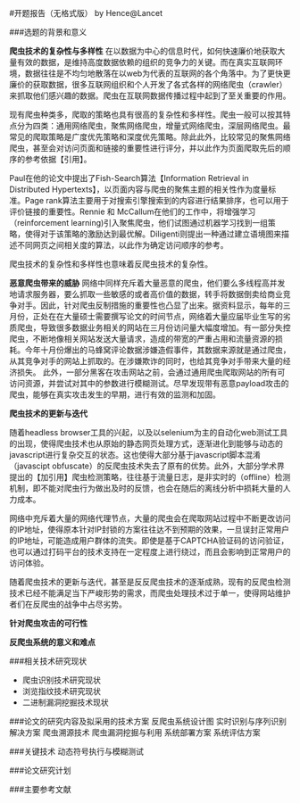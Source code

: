 #开题报告（无格式版）
by Hence@Lancet

###选题的背景和意义

**爬虫技术的复杂性与多样性**
在以数据为中心的信息时代，如何快速廉价地获取大量有效的数据，是维持高度数据依赖的组织的竞争力的关键。而在真实互联网环境，数据往往是不均匀地散落在以web为代表的互联网的各个角落中。为了更快更廉价的获取数据，很多互联网组织和个人开发了各式各样的网络爬虫（crawler）来抓取他们感兴趣的数据。爬虫在互联网数据传播过程中起到了至关重要的作用。

现有爬虫种类多，爬取的策略也具有很高的复杂性和多样性。爬虫一般可以按其特点分为四类：通用网络爬虫，聚焦网络爬虫，增量式网络爬虫，深层网络爬虫。最常见的爬取策略是广度优先策略和深度优先策略。除此此外，比较常见的聚焦网络爬虫，甚至会对访问页面和链接的重要性进行评分，并以此作为页面爬取先后的顺序的参考依据【引用】。

Paul在他的论文中提出了Fish-Search算法【Information Retrieval in Distributed Hypertexts】，以页面内容与爬虫的聚焦主题的相关性作为度量标准。Page rank算法主要用于对搜索引擎搜索到的内容进行结果排序，也可以用于评价链接的重要性。Rennie 和 McCallum在他们的工作中，将增强学习（reinforcement learning)引入聚焦爬虫，他们试图通过机器学习找到一组策略，使得对于该策略的激励达到最优解。Diligenti则提出一种通过建立语境图来描述不同网页之间相关度的算法，以此作为确定访问顺序的参考。

爬虫技术的复杂性和多样性也意味着反爬虫技术的复杂性。

**恶意爬虫带来的威胁**
网络中同样充斥着大量恶意的爬虫，他们要么多线程高并发地请求服务器，要么抓取一些敏感的或者高价值的数据，转手将数据倒卖给商业竞争对手。因此，针对爬虫反制措施的重要性也凸显了出来。据资料显示，每年的三月份，正处在在大量硕士需要撰写论文的时间节点，网络着大量应届毕业生写的劣质爬虫，导致很多数据业务相关的网站在三月份访问量大幅度增加。有一部分失控爬虫，不断地像相关网站发送大量请求，造成的带宽的严重占用和流量资源的损耗。今年十月份爆出的马蜂窝评论数据涉嫌造假事件，其数据来源就是通过爬虫，从其竞争对手的网站上抓取的。在涉嫌欺诈的同时，也给其竞争对手带来大量的经济损失。
此外，一部分黑客在攻击网站之前，会通过通用爬虫爬取网站的所有可访问资源，并尝试对其中的参数进行模糊测试。尽早发现带有恶意payload攻击的爬虫，能够在真实攻击发生的早期，进行有效的监测和加固。




**爬虫技术的更新与迭代**


随着headless browser工具的兴起，以及以selenium为主的自动化web测试工具的出现，使得爬虫技术也从原始的静态网页处理方式，逐渐进化到能够与动态的javascript进行复杂交互的状态。这也使得大部分基于javascript脚本混淆（javascipt obfuscate）的反爬虫技术失去了原有的优势。此外，大部分学术界提出的【加引用】爬虫检测策略，往往基于流量日志，是非实时的（offline）检测机制，即不能对爬虫行为做出及时的反馈，也会在随后的离线分析中损耗大量的人力成本。

网络中充斥着大量的网络代理节点，大量的爬虫会在爬取网站过程中不断更改访问的IP地址，使得原本针对IP封锁的方案往往达不到预期的效果，一旦误封正常用户的IP地址，可能造成用户群体的流失。即使是基于CAPTCHA验证码的访问验证，也可以通过打码平台的技术支持在一定程度上进行绕过，而且会影响到正常用户的访问体验。

随着爬虫技术的更新与迭代，甚至是反反爬虫技术的逐渐成熟，现有的反爬虫检测技术已经不能满足当下严峻形势的需求，而爬虫处理技术过于单一，使得网站维护者们在反爬虫的战争中占尽劣势。


**针对爬虫攻击的可行性**


**反爬虫系统的意义和难点**




###相关技术研究现状
* 爬虫识别技术研究现状
* 浏览指纹技术研究现状
* 二进制漏洞挖掘技术现状



###论文的研究内容及拟采用的技术方案
反爬虫系统设计图
实时识别与序列识别解决方案
爬虫溯源技术
爬虫漏洞挖掘与利用
系统部署方案
系统评估方案

###关键技术
动态符号执行与模糊测试





###论文研究计划


###主要参考文献